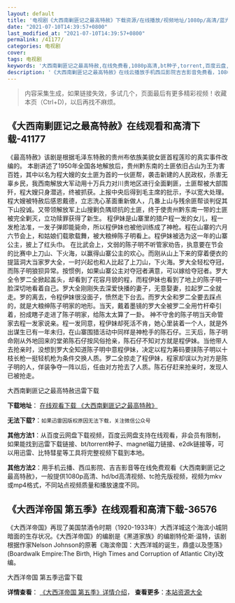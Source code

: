 ```yaml
---
layout: default
title: '电视剧《大西南剿匪记之最高特赦》下载资源/在线播放/视频地址/1080p/高清/蓝光'
date: "2021-07-10T14:39:57+0800"
last_modified_at: "2021-07-10T14:39:57+0800"
permalink: /41177/
categories: 电视剧
cover:
tags: 电视剧
keywords: '大西南剿匪记之最高特赦,在线免费看,1080p高清,bt种子,torrent,百度云盘,magnet,磁力链,迅雷下载资源'
description: '《大西南剿匪记之最高特赦》在线云播放手机西瓜影院吉吉影音免费看，1080p高清bd/hd未删减完整版和tc抢先枪版，mkv/mp4格式，附带bt/torrent种子、magnet/磁力链、百度云盘、网盘资源迅雷下载链接'
---
```


>内容采集生成，如果链接失效，多试几个，页面最后有更多精彩视频！收藏本页（Ctrl+D)，以后再找不麻烦。


## 《大西南剿匪记之最高特赦》在线观看和高清下载-41177

《最高特赦》该剧是根据毛泽东特赦的贵州布依族美貌女匪首程莲珍的真实事件改编的。 本剧讲述了1950年全国各地解放后，贵州黔东南的土匪依旧占山为王为害百姓，其中以名为程大嫂的女土匪为首的一伙匪帮，袭击新建的人民政权，杀害无辜乡民，我西南解放大军动用十万兵力对川贵地区进行全面剿匪，土匪帮被大部围歼，程大嫂只身潜逃，终被抓获。上报中央后得到毛主席的批示，予以宽大处理。 程大嫂被特赦后感恩戴德，立志洗心革面重新做人，几番上山与残余匪帮谈判促其下山投诚。又带领解放军上山搜剿负隅顽抗的土匪，终于使贵州黔东南一带的土匪被完全剿灭，立功赎罪获得了新生。 程伊妹是山寨里的猎户程一发的女儿，程一发枪法准，一发子弹即能毙命，所以程伊妹也被他训练成了神枪。程在山寨的六月六节会上，和姑娘们载歌载舞，被大粮绅陈子明看上。程伊妹被选为这一年的山寨公主，披上了红头巾。 在比武会上，文弱的陈子明不听管家劝告，执意要在节会的比赛中上刀山、下火海，以赢得山寨公主的欢心。而刚从山上下来的穿着便衣的提篮洞大当家罗大全，一时兴起也和人比起了上刀山，下火海。罗大全轻松夺冠，而陈子明狼狈异常。按惯例，如果山寨公主对夺冠者满意，可以嫁给夺冠者。罗大全令罗二全掀起盖头，却看到了花容月貌的程，而程伊妹也看到了地上的陈子明一脸深切地看着自己。罗大全刚刚失去深爱快播的妻子，无意娶妻，拉起罗二全就走。罗的离去，令程伊妹很没面子，愤然走下台去。而罗大全和罗二全要去踩点的，就是大粮绅陈子明家的地形。当天，戴着墨镜的罗大全被罗二全用竹杆牵引着，扮成瞎子走进了陈子明家，给陈太太算了一卦。 神不守舍的陈子明当天命管家去程一发家说亲。程一发同意，程伊妹却死活不肯，她心里装着一个人，就是外出谋生已有一年未归，在山寨围猎活动中同样是神枪手的陈石仔。三天后，陈子明命刚从外地回来的堂弟陈石仔按风俗抢亲，陈石仔不知对方就是程伊妹。当他带人去抢亲时，没想到罗大全知道陈子明中意程伊妹，决定以程为筹码要挟陈子明以十枝长枪一挺轻机枪为条件交换人质。罗二全掠走了程伊妹，程家却误以为对方是陈子明的人，佯装争夺一阵以后，任由对方抢去了人质。陈石仔赶来抢亲时，发现人已被抢走。


大西南剿匪记之最高特赦迅雷下载

**下载地址**： [在线观看下载 《大西南剿匪记之最高特赦》](https://www.993dy.com//vod-detail-id-11136.html) 


**无法下载?**：`如果迅雷因版权原因无法下载，关注微信公众号 `

**其他方法1**：从百度云网盘下载视频，百度云网盘支持在线观看，非会员有限制，如果能找到迅雷下载链接、bt/torrent种子、magnet磁力链接、e2dk链接等，可以用迅雷、比特彗星等工具将完整视频下载到本地。

**其他方法2**：用手机云播、西瓜影院、吉吉影音等在线免费观看《大西南剿匪记之最高特赦》，一般提供1080p高清、hd/bd高清视频、tc抢先版视频，视频为mkv或mp4格式，不同站点视频质量和播放速度不同。


## 《大西洋帝国 第五季》在线观看和高清下载-36576

《大西洋帝国》再现了美国禁酒令时期（1920-1933年）大西洋城这个海滨小城阴暗面的生存状况。《大西洋帝国》的编剧是《黑道家族》的编剧特伦斯&middot;温特，该剧根据作家Nelson Johnson的原著《海滨帝国：大西洋城的诞生，鼎盛以及堕落》(Boardwalk Empire:The Birth, High Times and Corruption of Atlantic City)改编。<!---剧情end--->


大西洋帝国 第五季迅雷下载

**详情查看**： [《大西洋帝国 第五季》详情介绍](/movie/36576/)， **查看更多**：[本站资源大全](/movie/t/all/)

